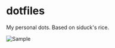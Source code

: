 # dotfiles
My personal dots. Based on siduck's rice.

![Sample](https://raw.githubusercontent.com/SheetaI/dotfiles/master/Pictures/Screenshots/Sample.png)

